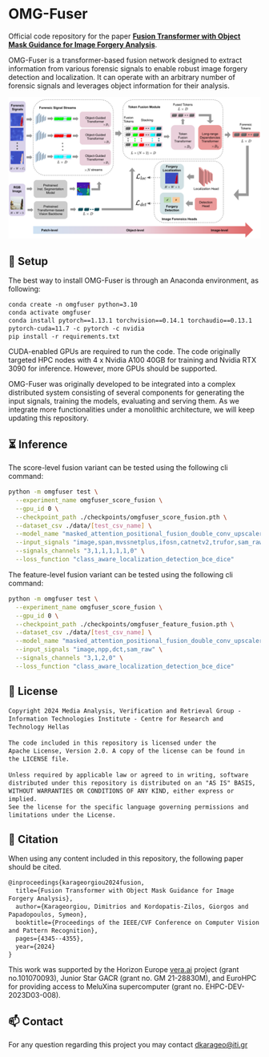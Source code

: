 # OMG-Fuser
Official code repository for the paper __[Fusion Transformer with Object Mask Guidance for Image Forgery Analysis](https://openaccess.thecvf.com/content/CVPR2024W/WMF/html/Karageorgiou_Fusion_Transformer_with_Object_Mask_Guidance_for_Image_Forgery_Analysis_CVPRW_2024_paper.html)__.

OMG-Fuser is a transformer-based fusion network
designed to extract information from various forensic signals
to enable robust image forgery detection and localization.
It can operate with an arbitrary number of forensic signals and leverages object information for their analysis.

![summary](docs/architecture_overview.svg)

## :hammer: Setup

The best way to install OMG-Fuser is through an Anaconda environment, as following:
```shell
conda create -n omgfuser python=3.10
conda activate omgfuser
conda install pytorch==1.13.1 torchvision==0.14.1 torchaudio==0.13.1 pytorch-cuda=11.7 -c pytorch -c nvidia
pip install -r requirements.txt
```

CUDA-enabled GPUs are required to run the code. The code originally targeted HPC nodes
with 4 x Nvidia A100 40GB for training and Nvidia RTX 3090 for inference. However, more
GPUs should be supported.

OMG-Fuser was originally developed to be integrated into a complex distributed system 
consisting of several components for generating the input signals, training the models, 
evaluating and serving them. As we integrate more functionalities under a monolithic 
architecture, we will keep updating this repository.

## :hourglass_flowing_sand: Inference

The score-level fusion variant can be tested using the following cli command: 

```bash
python -m omgfuser test \
  --experiment_name omgfuser_score_fusion \
  --gpu_id 0 \
  --checkpoint_path ./checkpoints/omgfuser_score_fusion.pth \
  --dataset_csv ./data/[test_csv_name] \
  --model_name "masked_attention_positional_fusion_double_conv_upscaler_transformer_single_mlp_detector_dinov2frozen_feat_int_drop_stream_drop_path_5_inputs" \
  --input_signals "image,span,mvssnetplus,ifosn,catnetv2,trufor,sam_raw" \
  --signals_channels "3,1,1,1,1,1,0" \
  --loss_function "class_aware_localization_detection_bce_dice"
```

The feature-level fusion variant can be tested using the following cli command:

```bash
python -m omgfuser test \
  --experiment_name omgfuser_score_fusion \
  --gpu_id 0 \
  --checkpoint_path ./checkpoints/omgfuser_feature_fusion.pth \
  --dataset_csv ./data/[test_csv_name] \
  --model_name "masked_attention_positional_fusion_double_conv_upscaler_transformer_single_mlp_detector_dinov2patchembedfrozen_feat_int_bilinear_drop_stream_drop_path_2_inputs_448" \
  --input_signals "image,npp,dct,sam_raw" \
  --signals_channels "3,1,2,0" \
  --loss_function "class_aware_localization_detection_bce_dice"
```

## :paperclip: License

```
Copyright 2024 Media Analysis, Verification and Retrieval Group -
Information Technologies Institute - Centre for Research and Technology Hellas

The code included in this repository is licensed under the 
Apache License, Version 2.0. A copy of the license can be found in 
the LICENSE file.

Unless required by applicable law or agreed to in writing, software
distributed under this repository is distributed on an "AS IS" BASIS,
WITHOUT WARRANTIES OR CONDITIONS OF ANY KIND, either express or implied.
See the license for the specific language governing permissions and
limitations under the License.
```

## :scroll: Citation

When using any content included in this repository, the following paper should be cited.   

```
@inproceedings{karageorgiou2024fusion,
  title={Fusion Transformer with Object Mask Guidance for Image Forgery Analysis},
  author={Karageorgiou, Dimitrios and Kordopatis-Zilos, Giorgos and Papadopoulos, Symeon},
  booktitle={Proceedings of the IEEE/CVF Conference on Computer Vision and Pattern Recognition},
  pages={4345--4355},
  year={2024}
}
```

This work was supported by the Horizon Europe [vera.ai](https://www.veraai.eu/home) project (grant no.101070093), 
Junior Star GACR (grant no. GM 21-28830M), and EuroHPC for providing access to
MeluXina supercomputer (grant no. EHPC-DEV-2023D03-008).

## :mailbox: Contact

For any question regarding this project you may contact dkarageo@iti.gr 